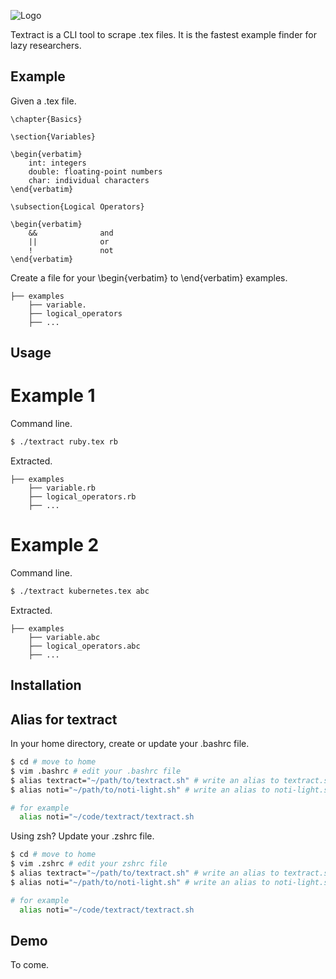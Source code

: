 
![Logo](https://github.com/MikaelJG/noti/blob/master/assets/.png)

Textract is a CLI tool to scrape .tex files. It is the fastest example finder for lazy researchers.

## Example

Given a .tex file.

```
\chapter{Basics}

\section{Variables}

\begin{verbatim}
    int: integers                   
    double: floating-point numbers
    char: individual characters   
\end{verbatim}

\subsection{Logical Operators}

\begin{verbatim}
    &&              and 
    ||              or
    !               not
\end{verbatim}
```
Create a file for your \begin{verbatim} to \end{verbatim} examples.

```
├── examples 
    ├── variable.
    ├── logical_operators
    ├── ...
```

## Usage

# Example 1

Command line.

```bash
$ ./textract ruby.tex rb
```

Extracted.

```
├── examples 
    ├── variable.rb
    ├── logical_operators.rb
    ├── ...
```

# Example 2

Command line.

```bash
$ ./textract kubernetes.tex abc
```

Extracted.

```
├── examples 
    ├── variable.abc
    ├── logical_operators.abc
    ├── ...
```

## Installation


## Alias for textract

In your home directory, create or update your .bashrc file.
```bash
$ cd # move to home
$ vim .bashrc # edit your .bashrc file
$ alias textract="~/path/to/textract.sh" # write an alias to textract.sh
$ alias noti="~/path/to/noti-light.sh" # write an alias to noti-light.sh

# for example
  alias noti="~/code/textract/textract.sh
```
Using zsh? Update your .zshrc file.
```bash
$ cd # move to home
$ vim .zshrc # edit your zshrc file 
$ alias textract="~/path/to/textract.sh" # write an alias to textract.sh
$ alias noti="~/path/to/noti-light.sh" # write an alias to noti-light.sh

# for example
  alias noti="~/code/textract/textract.sh
```

## Demo

To come.

